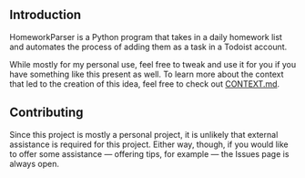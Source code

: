 ## Introduction

HomeworkParser is a Python program that takes in a daily homework list and automates the process of adding them as a task in a Todoist account.

While mostly for my personal use, feel free to tweak and use it for you if you have something like this present as well. To learn more about the context that led to the creation of this idea, feel free to check out [CONTEXT.md](https://github.com/arashnrim/HomeworkParser/blob/main/CONTEXT.md).

## Contributing

Since this project is mostly a personal project, it is unlikely that external assistance is required for this project. Either way, though, if you would like to offer some assistance — offering tips, for example — the Issues page is always open.